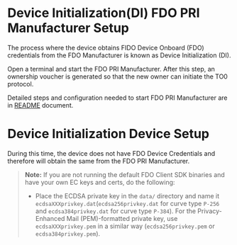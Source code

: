 # Device Initialization(DI) FDO PRI Manufacturer Setup
The process where the device obtains FIDO Device Onboard (FDO) credentials from the FDO Manufacturer is known as Device Initialization (DI).

Open a terminal and start the FDO PRI Manufacturer. After this step, an ownership voucher
is generated so that the new owner can initiate the TO0 protocol.

Detailed steps and configuration needed to start FDO PRI Manufacturer are in
[README](https://github.com/secure-device-onboard/pri-fidoiot/blob/master/component-samples/demo/manufacturer/README.md) document.

# Device Initialization Device Setup

During this time, the device does not have FDO Device Credentials and therefore will obtain the same from the FDO PRI Manufacturer.

> **Note:** If you are not running the default FDO Client SDK binaries and have your own EC keys and certs, do the following:
>
>   - Place the ECDSA private key in the `data/` directory and name it `ecdsaXXXprivkey.dat`(`ecdsa256privkey.dat` for curve type `P-256` and `ecdsa384privkey.dat` for curve type `P-384`). For the Privacy-Enhanced Mail (PEM)-formatted private key, use `ecdsaXXXprivkey.pem` in a similar way (`ecdsa256privkey.pem` or `ecdsa384privkey.pem`).
